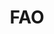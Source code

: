--- 
layout: entry
title: FAO
location: Rome, Italy
date_taken: February 2014
camera: Leica M9
lens: Leitz Summilux 35mm f/1.4
image: GRS-20140205-162311
excerpt:
category: notebook
tags: [bw, men, hat, suit, 40 to 80 years, business, jacket, tie, coat, expression, john lee hooker, ambassador]
---